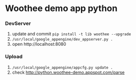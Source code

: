 # Woothee demo app python

### DevServer

1. update and commit `pip install -t lib woothee --upgrade`
1. `/usr/local/google_appengine/dev_appserver.py .`
1. open http://localhost:8080

### Upload

1. `/usr/local/google_appengine/appcfg.py update .`
1. check http://python.woothee-demo.appspot.com/parse

